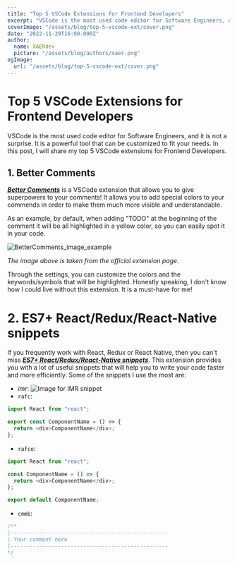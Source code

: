 ```yaml
---
title: "Top 5 VSCode Extensions for Frontend Developers"
excerpt: "VSCode is the most used code editor for Software Engineers, and it is not a surprise. It is a powerful tool that can be customized to fit your needs. In this post, I will share my top 5 VSCode extensions for Frontend Developers."
coverImage: "/assets/blog/top-5-vscode-ext/cover.png"
date: "2022-11-29T16:00.000Z"
author:
  name: XAERdev
  picture: "/assets/blog/authors/xaer.png"
ogImage:
  url: "/assets/blog/top-5-vscode-ext/cover.png"
---
```


# Top 5 VSCode Extensions for Frontend Developers

VSCode is the most used code editor for Software Engineers, and it is not a surprise. It is a powerful tool that can be customized to fit your needs. In this post, I will share my top 5 VSCode extensions for Frontend Developers.

## 1. Better Comments

**_[Better Comments](https://marketplace.visualstudio.com/items?itemName=aaron-bond.better-comments)_** is a VSCode extension that allows you to give superpowers to your comments! It allows you to add special colors to your commends in order to make them much more visible and understandable.

As an example, by default, when adding "TODO" at the beginning of the comment it will be all highlighted in a yellow color, so you can easily spot it in your code.

![BetterComments_image_example](https://raw.githubusercontent.com/aaron-bond/better-comments/084a906e73a3ca96d5319441714be8e3a2a8c385/images/better-comments.PNG)

_The image above is taken from the official extension page._

Through the settings, you can customize the colors and the keywords/symbols that will be highlighted.
Honestly speaking, I don't know how I could live without this extension. It is a must-have for me!

# 2. ES7+ React/Redux/React-Native snippets

If you frequently work with React, Redux or React Native, then you can't miss **_[ES7+ React/Redux/React-Native snippets](https://marketplace.visualstudio.com/items?itemName=dsznajder.es7-react-js-snippets)_**. This extension provides you with a lot of useful snippets that will help you to write your code faster and more efficiently. Some of the snippets I use the most are:

- *imr*: 
![Image for IMR snippet](/assets/blog/top-5-vscode-ext/imt_img.png)
- `rafc`:

```javascript
import React from "react";

export const ComponentName = () => {
  return <div>ComponentName</div>;
};
```

- `rafce`:

```javascript
import React from "react";

const ComponentName = () => {
  return <div>ComponentName</div>;
};

export default ComponentName;
```

- `cmmb`:

```javascript
/**
|--------------------------------------------------
| Your comment here
|--------------------------------------------------
*/
```
